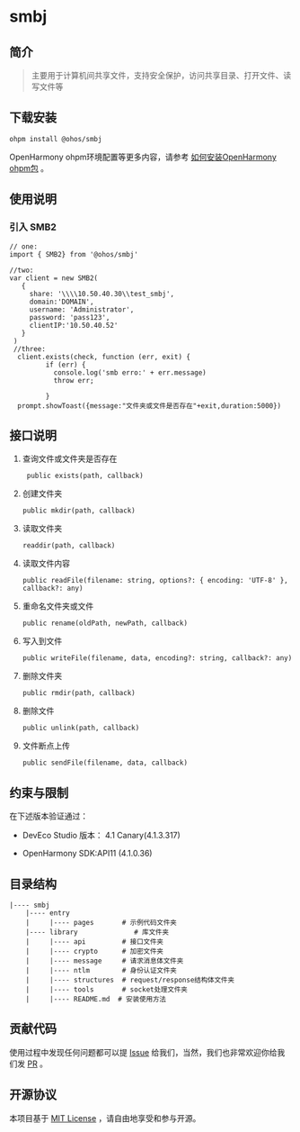 # smbj

## 简介

>主要用于计算机间共享文件，支持安全保护，访问共享目录、打开文件、读写文件等


## 下载安装
```shell
ohpm install @ohos/smbj 
```
OpenHarmony ohpm环境配置等更多内容，请参考 [如何安装OpenHarmony ohpm包](https://gitee.com/openharmony-tpc/docs/blob/master/OpenHarmony_har_usage.md) 。


## 使用说明

### 引入 SMB2
   ```
   // one: 
   import { SMB2} from '@ohos/smbj'
   
   //two:
   var client = new SMB2(
      {
        share: '\\\\10.50.40.30\\test_smbj',
        domain:'DOMAIN',
        username: 'Administrator',
        password: 'pass123',
        clientIP:'10.50.40.52'
      }
    )
    //three:
     client.exists(check, function (err, exit) {
            if (err) {
              console.log('smb erro:' + err.message)
              throw err;

            }
     prompt.showToast({message:"文件夹或文件是否存在"+exit,duration:5000})
   ```
## 接口说明   
1. 查询文件或文件夹是否存在
   ```
    public exists(path, callback)
   ```
2. 创建文件夹
   ```
   public mkdir(path, callback)
   ```
3. 读取文件夹
   ```
   readdir(path, callback)
   ```
4. 读取文件内容
   ```
   public readFile(filename: string, options?: { encoding: 'UTF-8' }, callback?: any)
   ```
5. 重命名文件夹或文件
   ```
   public rename(oldPath, newPath, callback)
   ```
6. 写入到文件
   ```
   public writeFile(filename, data, encoding?: string, callback?: any)
   ```
7. 删除文件夹
   ```
   public rmdir(path, callback) 
   ```
8. 删除文件
   ```
   public unlink(path, callback) 
   ```
9. 文件断点上传
   ```
   public sendFile(filename, data, callback) 
   ```

## 约束与限制

在下述版本验证通过：

- DevEco Studio 版本： 4.1 Canary(4.1.3.317)

- OpenHarmony SDK:API11 (4.1.0.36)

## 目录结构
````
|---- smbj
    |---- entry
    |     |---- pages       # 示例代码文件夹       
    |---- library              # 库文件夹 
    |     |---- api         # 接口文件夹 
    |     |---- crypto      # 加密文件夹            
    |     |---- message     # 请求消息体文件夹
    |     |---- ntlm        # 身份认证文件夹
    |     |---- structures  # request/response结构体文件夹
    |     |---- tools       # socket处理文件夹
    |     |---- README.md  # 安装使用方法
````

## 贡献代码
使用过程中发现任何问题都可以提 [Issue](https://gitee.com/openharmony-tpc/openharmony_tpc_samples/issues) 给我们，当然，我们也非常欢迎你给我们发 [PR](https://gitee.com/openharmony-tpc/openharmony_tpc_samples/pulls) 。

## 开源协议
本项目基于 [MIT License](https://gitee.com/openharmony-tpc/openharmony_tpc_samples/blob/master/smbj/LICENSE) ，请自由地享受和参与开源。


